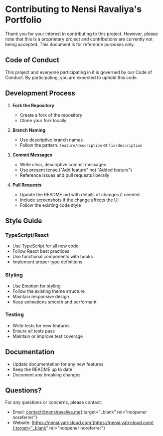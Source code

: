 # Contributing to Nensi Ravaliya's Portfolio

Thank you for your interest in contributing to this project. However, please note that this is a proprietary project and contributions are currently not being accepted. This document is for reference purposes only.

## Code of Conduct

This project and everyone participating in it is governed by our Code of Conduct. By participating, you are expected to uphold this code.

## Development Process

1. **Fork the Repository**
   - Create a fork of the repository
   - Clone your fork locally

2. **Branch Naming**
   - Use descriptive branch names
   - Follow the pattern: `feature/description` or `fix/description`

3. **Commit Messages**
   - Write clear, descriptive commit messages
   - Use present tense ("Add feature" not "Added feature")
   - Reference issues and pull requests liberally

4. **Pull Requests**
   - Update the README.md with details of changes if needed
   - Include screenshots if the change affects the UI
   - Follow the existing code style

## Style Guide

### TypeScript/React
- Use TypeScript for all new code
- Follow React best practices
- Use functional components with hooks
- Implement proper type definitions

### Styling
- Use Emotion for styling
- Follow the existing theme structure
- Maintain responsive design
- Keep animations smooth and performant

### Testing
- Write tests for new features
- Ensure all tests pass
- Maintain or improve test coverage

## Documentation

- Update documentation for any new features
- Keep the README up to date
- Document any breaking changes

## Questions?

For any questions or concerns, please contact:
- Email: [contact@nensiravaliya.me](mailto:contact@nensiravaliya.me){:target="_blank" rel="noopener noreferrer"}
- Website: [https://nensi.yatricloud.com](https://nensi.yatricloud.com){:target="_blank" rel="noopener noreferrer"} 